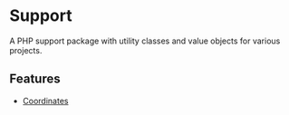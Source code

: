 # Support

A PHP support package with utility classes and value objects for various projects.

## Features

- [Coordinates](tests/Coordinates/README.md)
